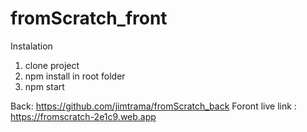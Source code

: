 # fromScratch_front


Instalation 

1. clone project
2. npm install in root folder
3. npm start

Back: https://github.com/jimtrama/fromScratch_back
Foront live link : https://fromscratch-2e1c9.web.app